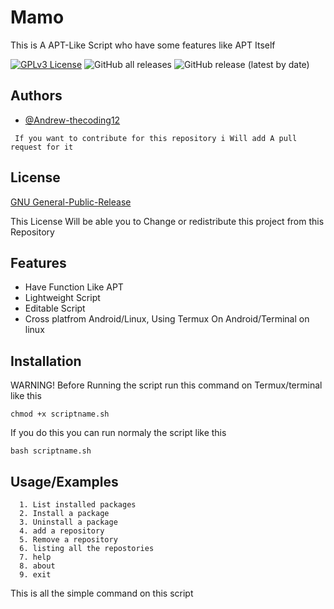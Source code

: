 
# Mamo

This is A APT-Like Script who have some features like APT Itself 



[![GPLv3 License](https://img.shields.io/badge/License-GPL%20v3-yellow.svg)](https://opensource.org/licenses/)
![GitHub all releases](https://img.shields.io/github/downloads/Andrew-thecoding12/Mamo/total)
![GitHub release (latest by date)](https://img.shields.io/github/v/release/Andrew-thecoding12/Mamo?color=ffff&label=version)


## Authors

- [@Andrew-thecoding12](https://github.com/Andrew-thecoding12)

``` If you want to contribute for this repository i Will add A pull request for it```


## License

[GNU General-Public-Release](https://www.gnu.org/licenses/gpl-3.0.html)

This License Will be able you to Change or redistribute this project from this Repository 
## Features

- Have Function Like APT
- Lightweight Script
- Editable Script
- Cross platfrom Android/Linux,
   Using Termux On Android/Terminal on linux


## Installation

WARNING! Before Running the script run this command on Termux/terminal like this

```chmod +x scriptname.sh```

If you do this you can run normaly the script like this

```bash scriptname.sh```

    
## Usage/Examples

```
  1. List installed packages
  2. Install a package
  3. Uninstall a package
  4. add a repository 
  5. Remove a repository 
  6. listing all the repostories
  7. help
  8. about
  9. exit

```
This is all the simple command on this script 

